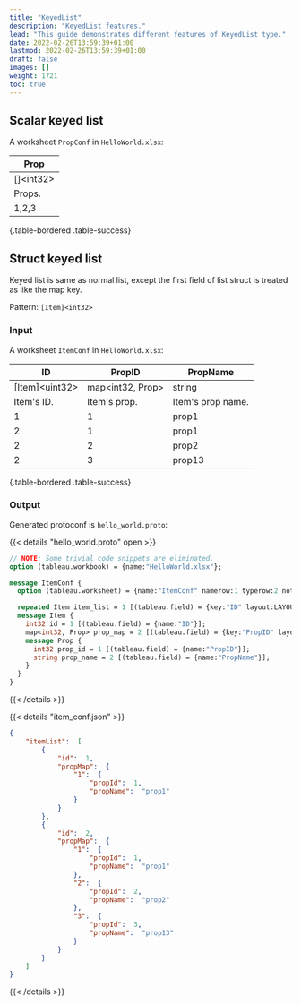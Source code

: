 ```yaml
---
title: "KeyedList"
description: "KeyedList features."
lead: "This guide demonstrates different features of KeyedList type."
date: 2022-02-26T13:59:39+01:00
lastmod: 2022-02-26T13:59:39+01:00
draft: false
images: []
weight: 1721
toc: true
---
```


## Scalar keyed list

A worksheet `PropConf` in `HelloWorld.xlsx`:

| Prop        |
|-------------|
| []\<int32\> |
| Props.      |
| 1,2,3       |
{.table-bordered .table-success}

## Struct keyed list

Keyed list is same as normal list, except the first field of list struct is treated as
like the map key.

Pattern: `[Item]<int32>`

### Input

A worksheet `ItemConf` in `HelloWorld.xlsx`:

| ID               | PropID           | PropName          |
|------------------|------------------|-------------------|
| [Item]\<uint32\> | map<int32, Prop> | string            |
| Item's ID.       | Item's prop.     | Item's prop name. |
| 1                | 1                | prop1             |
| 2                | 1                | prop1             |
| 2                | 2                | prop2             |
| 2                | 3                | prop13            |
{.table-bordered .table-success}

### Output

Generated protoconf is `hello_world.proto`:

{{< details "hello_world.proto" open >}}

```protobuf
// NOTE: Some trivial code snippets are eliminated.
option (tableau.workbook) = {name:"HelloWorld.xlsx"};

message ItemConf {
  option (tableau.worksheet) = {name:"ItemConf" namerow:1 typerow:2 noterow:3 datarow:4};

  repeated Item item_list = 1 [(tableau.field) = {key:"ID" layout:LAYOUT_VERTICAL}];
  message Item {
    int32 id = 1 [(tableau.field) = {name:"ID"}];
    map<int32, Prop> prop_map = 2 [(tableau.field) = {key:"PropID" layout:LAYOUT_VERTICAL}];
    message Prop {
      int32 prop_id = 1 [(tableau.field) = {name:"PropID"}];
      string prop_name = 2 [(tableau.field) = {name:"PropName"}];
    }
  }
}
```

{{< /details >}}

{{< details "item_conf.json" >}}

```json
{
    "itemList":  [
        {
            "id":  1,
            "propMap":  {
                "1":  {
                    "propId":  1,
                    "propName":  "prop1"
                }
            }
        },
        {
            "id":  2,
            "propMap":  {
                "1":  {
                    "propId":  1,
                    "propName":  "prop1"
                },
                "2":  {
                    "propId":  2,
                    "propName":  "prop2"
                },
                "3":  {
                    "propId":  3,
                    "propName":  "prop13"
                }
            }
        }
    ]
}
```

{{< /details >}}
